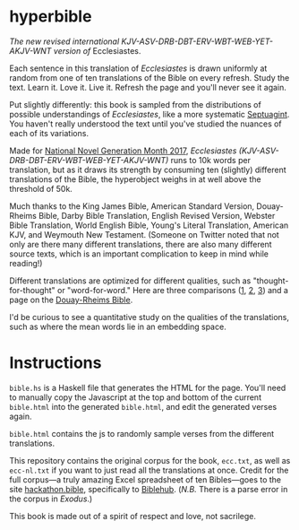 # hyperbible
_The new revised international KJV-ASV-DRB-DBT-ERV-WBT-WEB-YET-AKJV-WNT version of_ Ecclesiastes.

Each sentence in this translation of _Ecclesiastes_ is drawn uniformly at random from one of ten translations of the Bible on every refresh. Study the text. Learn it. Love it. Live it. Refresh the page and you'll never see it again.

Put slightly differently: this book is sampled from the distributions of possible understandings of _Ecclesiastes_, like a more systematic [Septuagint](https://en.wikipedia.org/wiki/Septuagint). You haven't really understood the text until you've studied the nuances of each of its variations.

Made for [National Novel Generation Month 2017](https://github.com/NaNoGenMo/2017), _Ecclesiastes (KJV-ASV-DRB-DBT-ERV-WBT-WEB-YET-AKJV-WNT)_ runs to 10k words per translation, but as it draws its strength by consuming ten (slightly) different translations of the Bible, the hyperobject weighs in at well above the threshold of 50k.

Much thanks to the King James Bible, American Standard Version, Douay-Rheims Bible, Darby Bible Translation, English Revised Version, Webster Bible Translation, World English Bible, Young's Literal Translation, American KJV, and Weymouth New Testament. (Someone on Twitter noted that not only are there many different translations, there are also many different source texts, which is an important complication to keep in mind while reading!)

Different translations are optimized for different qualities, such as "thought-for-thought" or "word-for-word." Here are three comparisons ([1](http://www.mardel.com/bibleTranslationGuide), [2](http://www.mardel.com/bibleTranslationGuide), [3](https://en.wikipedia.org/wiki/List_of_English_Bible_translations)) and a page on the [Douay-Rheims Bible](https://en.wikipedia.org/wiki/Douay%E2%80%93Rheims_Bible).

I'd be curious to see a quantitative study on the qualities of the translations, such as where the mean words lie in an embedding space.

# Instructions

`bible.hs` is a Haskell file that generates the HTML for the page. You'll need to manually copy the Javascript at the top and bottom of the current `bible.html` into the generated `bible.html`, and edit the generated verses again.

`bible.html` contains the js to randomly sample verses from the different translations.

This repository contains the original corpus for the book, `ecc.txt`, as well as `ecc-nl.txt` if you want to just read all the translations at once. Credit for the full corpus—a truly amazing Excel spreadsheet of ten Bibles—goes to the site [hackathon.bible](http://hackathon.bible), specifically to [Biblehub](http://biblehub.net). (_N.B._ There is a parse error in the corpus in _Exodus_.) 

This book is made out of a spirit of respect and love, not sacrilege.
